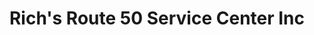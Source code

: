 ---
title: "Rich's Route 50 Service Center Inc"
url: /ballston-spa/richs-route-50-service-center-inc/
shop: car repair
---
